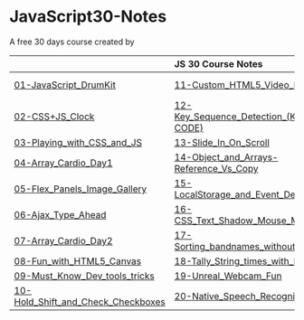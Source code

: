 # JavaScript30-Notes

A free 30 days course created by 


|                    | JS 30 Course Notes |                    |
| :---               |:---         |          :---       |
| [01-JavaScript_DrumKit](/01-JavaScript_DrumKit/README.md)          |  [11-Custom_HTML5_Video_Player](/11-Custom_HTML5_Video_Player/README.md)       |    [21-Geolocation_based_Speedometer_and_Compass](/21-Geolocation_based_Speedometer_and_Compass/README.md)       |
| [02-CSS+JS_Clock](/02-CSS+JS_Clock/README.md)          |  [12-Key_Sequence_Detection_(KONAMI-CODE)](/12-Key_Sequence_Detection_(KONAMI-CODE)/README.md)       |    [22-Follow_along_Links](/22-Follow_along_Links/README.md)       |
| [03-Playing_with_CSS_and_JS](/03-Playing_with_CSS_and_JS/README.md)          |  [13-Slide_In_On_Scroll](/13-Slide_In_On_Scroll/README.md)       |    [23-Speech_Synthesis](/23-Speech_Synthesis/README.md)       |
| [04-Array_Cardio_Day1](/04-Array_Cardio_Day1/README.md)          |  [14-Object_and_Arrays-Reference_Vs_Copy](/14-Object_and_Arrays-Reference_Vs_Copy/README.md)       |    [24-Sticky_Nav](/24-Sticky_Nav/README.md)       |
| [05-Flex_Panels_Image_Gallery](/05-Flex_Panels_Image_Gallery/README.md)          |  [15-LocalStorage_and_Event_Delegation](/15-LocalStorage_and_Event_Delegation/README.md)       |    [25-Event_Capture_Propagation_Bubbling_and_once](/25-Event_Capture_Propagation_Bubbling_and_once/README.md)       |
| [06-Ajax_Type_Ahead](/06-Ajax_Type_Ahead/README.md)          |  [16-CSS_Text_Shadow_Mouse_Move_Effect](/16-CSS_Text_Shadow_Mouse_Move_Effect/README.md)       |    [26-Stripe_Follow_along_Dropdown](/26-Stripe_Follow_along_Dropdown/README.md)       |
| [07-Array_Cardio_Day2](/07-Array_Cardio_Day2/README.md)          |  [17-Sorting_bandnames_without_Articles](/17-Sorting_bandnames_without_Articles/README.md)       |    [27-Click_and_Drag_to_Scroll](/27-Click_and_Drag_to_Scroll/README.md)       |
| [08-Fun_with_HTML5_Canvas](/08-Fun_with_HTML5_Canvas/README.md)          |  [18-Tally_String_times_with_Reduce](/18-Tally_String_times_with_Reduce/README.md)       |    [28-Video_Speed_Controller_UI](/28-Video_Speed_Controller_UI/README.md)       |
| [09-Must_Know_Dev_tools_tricks](/09-Must_Know_Dev_tools_tricks/README.md)          |  [19-Unreal_Webcam_Fun](/19-Unreal_Webcam_Fun/README.md)       |    [29-Countdown_Clock](/29-Countdown_Clock/README.md)       |
| [10-Hold_Shift_and_Check_Checkboxes](/10-Hold_Shift_and_Check_Checkboxes/README.md)         |  [20-Native_Speech_Recognition](/20-Native_Speech_Recognition/README.md)       |    [30-Whack_a_mole_game](/30-Whack_a_mole_game/README.md)       |
